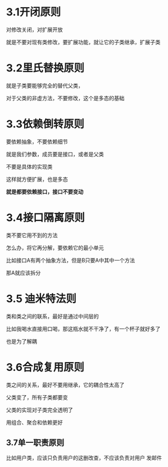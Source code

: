 # 3.1开闭原则

对修改关闭，对扩展开放

就是不要对现有类修改，要扩展功能，就让它的子类继承，扩展子类



# 3.2里氏替换原则

就是子类要能够完全的替代父类，

对于父类的非虚方法，不要修改，这个是多态的基础



# 3.3依赖倒转原则

要依赖抽象，不要依赖细节

就是我们参数，成员要是接口，或者是父类

不要是具体的实现类

这样就方便扩展，也是多态

**就是都要依赖接口，接口不要变动**

# 3.4接口隔离原则

类不要它用不到的方法

怎么办，将它再分解，要依赖它的最小单元

比如接口A有两个抽象方法，但是B只要A中其中一个方法

那A就应该拆分

#  3.5 迪米特法则

类和类之间的联系，最好是通过中间层的

比如我喝水直接用口喝，那这瓶水就不干净了，有一个杯子就好多了

也是为了解耦





# 3.6合成复用原则

 类之间的关系，最好不要用继承，它的耦合性太高了

父类变了，所有子类都要变

父类的实现对子类完全透明了

用组合、聚合和依赖更好



## 3.7单一职责原则

比如用户类，应该只负责用户的这删改查，不应该负责对用户 发邮件